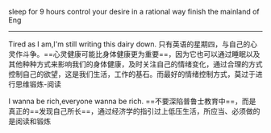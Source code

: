 sleep for 9 hours
control your desire in a rational way
finish the mainland of Eng

******
Tired as I am,I'm still writing this dairy down.
只有英语的星期四，与自己的心灵作斗争。==心灵健康可能比身体健康更为重要==，因为它也可以通过睡眠以及其他种种方式来影响我们的身体健康，及时关注自己的情绪变化，通过合理的方式控制自己的欲望，这是我们生活，工作的基石。而最好的情绪控制方式，莫过于进行思维锻炼-阅读

I wanna be rich,everyone wanna be rich.
==不要深陷普鲁士教育中==，而是真正的==发现自己所长==，通过经济学的指引过上低压生活，所应当、必须做的是阅读和锻炼

